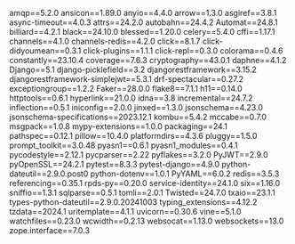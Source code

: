 amqp==5.2.0
ansicon==1.89.0
anyio==4.4.0
arrow==1.3.0
asgiref==3.8.1
async-timeout==4.0.3
attrs==24.2.0
autobahn==24.4.2
Automat==24.8.1
billiard==4.2.1
black==24.10.0
blessed==1.20.0
celery==5.4.0
cffi==1.17.1
channels==4.1.0
channels-redis==4.2.0
click==8.1.7
click-didyoumean==0.3.1
click-plugins==1.1.1
click-repl==0.3.0
colorama==0.4.6
constantly==23.10.4
coverage==7.6.3
cryptography==43.0.1
daphne==4.1.2
Django==5.1
django-picklefield==3.2
djangorestframework==3.15.2
djangorestframework-simplejwt==5.3.1
drf-spectacular==0.27.2
exceptiongroup==1.2.2
Faker==28.0.0
flake8==7.1.1
h11==0.14.0
httptools==0.6.1
hyperlink==21.0.0
idna==3.8
incremental==24.7.2
inflection==0.5.1
iniconfig==2.0.0
jinxed==1.3.0
jsonschema==4.23.0
jsonschema-specifications==2023.12.1
kombu==5.4.2
mccabe==0.7.0
msgpack==1.0.8
mypy-extensions==1.0.0
packaging==24.1
pathspec==0.12.1
pillow==10.4.0
platformdirs==4.3.6
pluggy==1.5.0
prompt_toolkit==3.0.48
pyasn1==0.6.1
pyasn1_modules==0.4.1
pycodestyle==2.12.1
pycparser==2.22
pyflakes==3.2.0
PyJWT==2.9.0
pyOpenSSL==24.2.1
pytest==8.3.3
pytest-django==4.9.0
python-dateutil==2.9.0.post0
python-dotenv==1.0.1
PyYAML==6.0.2
redis==3.5.3
referencing==0.35.1
rpds-py==0.20.0
service-identity==24.1.0
six==1.16.0
sniffio==1.3.1
sqlparse==0.5.1
tomli==2.0.1
Twisted==24.7.0
txaio==23.1.1
types-python-dateutil==2.9.0.20241003
typing_extensions==4.12.2
tzdata==2024.1
uritemplate==4.1.1
uvicorn==0.30.6
vine==5.1.0
watchfiles==0.23.0
wcwidth==0.2.13
websocat==1.13.0
websockets==13.0
zope.interface==7.0.3
